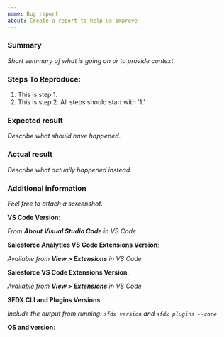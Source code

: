 ```yaml
---
name: Bug report
about: Create a report to help us improve
---
```


<!--
NOTICE: While GitHub is the preferred channel for reporting issues/feedback, this is not a mechanism for receiving support under any agreement or SLA. If you require immediate assistance, please use official support channels.
-->

<!--
FOR BUGS RELATED TO THE SALEFORCE VSCODE EXTENSIONS, please use this repository: https://github.com/forcedotcom/salesforcedx-vscode/issues
FOR BUGS RELATED TO THE SALEFORCE CLI, please use this repository: https://github.com/forcedotcom/cli/issues
-->

### Summary

_Short summary of what is going on or to provide context_.

### Steps To Reproduce:

1.  This is step 1.
1.  This is step 2. All steps should start with '1.'

### Expected result

_Describe what should have happened_.

### Actual result

_Describe what actually happened instead_.

### Additional information

_Feel free to attach a screenshot_.

**VS Code Version**:

_From **About Visual Studio Code** in VS Code_

**Salesforce Analytics VS Code Extensions Version**:

_Available from **View > Extensions** in VS Code_

**Salesforce VS Code Extensions Version**:

_Available from **View > Extensions** in VS Code_

**SFDX CLI and Plugins Versions**:

_Include the output from running: `sfdx version` and `sfdx plugins --core`_

**OS and version**:
